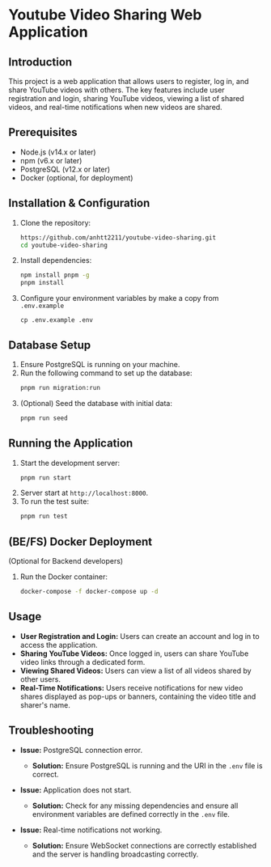 # Youtube Video Sharing Web Application

## Introduction

This project is a web application that allows users to register, log in, and share YouTube videos with others. The key features include user registration and login, sharing YouTube videos, viewing a list of shared videos, and real-time notifications when new videos are shared.

## Prerequisites

- Node.js (v14.x or later)
- npm (v6.x or later)
- PostgreSQL (v12.x or later)
- Docker (optional, for deployment)

## Installation & Configuration

1. Clone the repository:
   ```bash
   https://github.com/anhtt2211/youtube-video-sharing.git
   cd youtube-video-sharing
   ```
2. Install dependencies:
   ```bash
   npm install pnpm -g
   pnpm install
   ```
3. Configure your environment variables by make a copy from `.env.example`

   ```
   cp .env.example .env
   ```

## Database Setup

1. Ensure PostgreSQL is running on your machine.
2. Run the following command to set up the database:
   ```bash
   pnpm run migration:run
   ```
3. (Optional) Seed the database with initial data:
   ```bash
   pnpm run seed
   ```

## Running the Application

1. Start the development server:
   ```bash
   pnpm run start
   ```
2. Server start at `http://localhost:8000`.
3. To run the test suite:
   ```bash
   pnpm run test
   ```

## (BE/FS) Docker Deployment

(Optional for Backend developers)

1. Run the Docker container:
   ```bash
   docker-compose -f docker-compose up -d
   ```

## Usage

- **User Registration and Login:** Users can create an account and log in to access the application.
- **Sharing YouTube Videos:** Once logged in, users can share YouTube video links through a dedicated form.
- **Viewing Shared Videos:** Users can view a list of all videos shared by other users.
- **Real-Time Notifications:** Users receive notifications for new video shares displayed as pop-ups or banners, containing the video title and sharer's name.

## Troubleshooting

- **Issue:** PostgreSQL connection error.
  - **Solution:** Ensure PostgreSQL is running and the URI in the `.env` file is correct.
- **Issue:** Application does not start.

  - **Solution:** Check for any missing dependencies and ensure all environment variables are defined correctly in the `.env` file.

- **Issue:** Real-time notifications not working.
  - **Solution:** Ensure WebSocket connections are correctly established and the server is handling broadcasting correctly.
